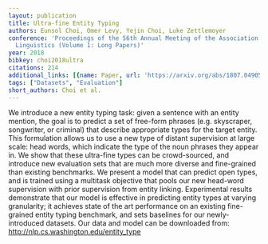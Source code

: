 ```yaml
---
layout: publication
title: Ultra-fine Entity Typing
authors: Eunsol Choi, Omer Levy, Yejin Choi, Luke Zettlemoyer
conference: 'Proceedings of the 56th Annual Meeting of the Association for Computational
  Linguistics (Volume 1: Long Papers)'
year: 2018
bibkey: choi2018ultra
citations: 214
additional_links: [{name: Paper, url: 'https://arxiv.org/abs/1807.04905'}]
tags: ["Datasets", "Evaluation"]
short_authors: Choi et al.
---
```

We introduce a new entity typing task: given a sentence with an entity
mention, the goal is to predict a set of free-form phrases (e.g. skyscraper,
songwriter, or criminal) that describe appropriate types for the target entity.
This formulation allows us to use a new type of distant supervision at large
scale: head words, which indicate the type of the noun phrases they appear in.
We show that these ultra-fine types can be crowd-sourced, and introduce new
evaluation sets that are much more diverse and fine-grained than existing
benchmarks. We present a model that can predict open types, and is trained
using a multitask objective that pools our new head-word supervision with prior
supervision from entity linking. Experimental results demonstrate that our
model is effective in predicting entity types at varying granularity; it
achieves state of the art performance on an existing fine-grained entity typing
benchmark, and sets baselines for our newly-introduced datasets. Our data and
model can be downloaded from: http://nlp.cs.washington.edu/entity_type